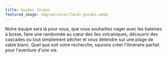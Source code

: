 ```yaml
---
title: Guides locaux
featured_image: img/services/local-guides.webp
---
```


Notre équipe sera là pour vous, que vous souhaitiez nager avec les baleines à bosse, faire une randonnée au cœur des iles volcaniques, découvrir des cascades ou tout simplement pêcher et vous détendre sur une plage de sable blanc. Quel que soit votre recherche, saurons créer l'itinéraire parfait pour l'aventure d'une vie.
